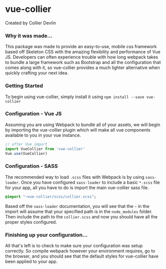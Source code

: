 # vue-collier

Created by Collier Devlin

### Why it was made...
This package was made to provide an easy-to-use, mobile css framework based off Skeleton CSS with the amazing flexibility and performance of Vue JS. Developers can often experience trouble with how long webpack takes to bundle a large framework such as Bootstrap and all the configuration that comes along with it, so vue-collier provides a much lighter alternative when quickly crafting your next idea.

### Getting Started
To begin using vue-collier, simply install it using
`npm install --save vue-collier`

### Configuration - Vue JS
Assuming you are using Webpack to bundle all of your assets, we will begin by importing the vue-collier plugin which will make all vue components available to you in your vue instance.
```js
// after Vue import
import VueCollier from 'vue-collier'
Vue.use(VueCollier)
```

### Configuration - SASS
The recommended way to load `.scss` files with Webpack is by using `sass-loader`. Once you have configured `sass-loader` to include a basic `*.scss` file for your app, all you have to do is import the main vue-collier sass file.
```sass
@import "~vue-collier/scss/collier.scss";
```
Based off the `sass-loader` documentation, you will see that the `~` in the import will assume that your specified path is in the `node_modules` folder. Then include the path to the `collier.scss` and now you should have all the proper styles configured.

### Finishing up your configuration...
All that's left is to check to make sure your configuration was setup correctly. So compile webpack however your environment requires, go to the browser, and you should see that the default styles for vue-collier have been applied to your app.

